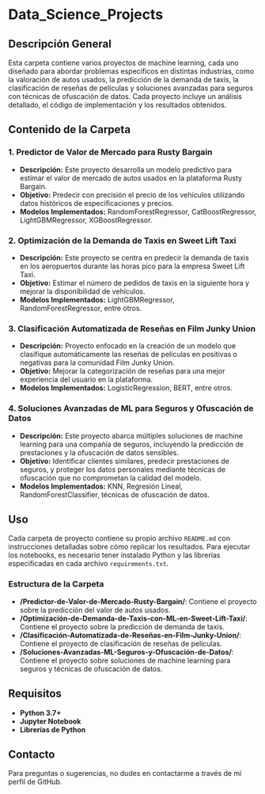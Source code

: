 # Data_Science_Projects

## Descripción General

Esta carpeta contiene varios proyectos de machine learning, cada uno diseñado para abordar problemas específicos en distintas industrias, como la valoración de autos usados, la predicción de la demanda de taxis, la clasificación de reseñas de películas y soluciones avanzadas para seguros con técnicas de ofuscación de datos. Cada proyecto incluye un análisis detallado, el código de implementación y los resultados obtenidos.

## Contenido de la Carpeta

### 1. **Predictor de Valor de Mercado para Rusty Bargain**
- **Descripción:** Este proyecto desarrolla un modelo predictivo para estimar el valor de mercado de autos usados en la plataforma Rusty Bargain.
- **Objetivo:** Predecir con precisión el precio de los vehículos utilizando datos históricos de especificaciones y precios.
- **Modelos Implementados:** RandomForestRegressor, CatBoostRegressor, LightGBMRegressor, XGBoostRegressor.

### 2. **Optimización de la Demanda de Taxis en Sweet Lift Taxi**
- **Descripción:** Este proyecto se centra en predecir la demanda de taxis en los aeropuertos durante las horas pico para la empresa Sweet Lift Taxi.
- **Objetivo:** Estimar el número de pedidos de taxis en la siguiente hora y mejorar la disponibilidad de vehículos.
- **Modelos Implementados:** LightGBMRegressor, RandomForestRegressor, entre otros.

### 3. **Clasificación Automatizada de Reseñas en Film Junky Union**
- **Descripción:** Proyecto enfocado en la creación de un modelo que clasifique automáticamente las reseñas de películas en positivas o negativas para la comunidad Film Junky Union.
- **Objetivo:** Mejorar la categorización de reseñas para una mejor experiencia del usuario en la plataforma.
- **Modelos Implementados:** LogisticRegression, BERT, entre otros.

### 4. **Soluciones Avanzadas de ML para Seguros y Ofuscación de Datos**
- **Descripción:** Este proyecto abarca múltiples soluciones de machine learning para una compañía de seguros, incluyendo la predicción de prestaciones y la ofuscación de datos sensibles.
- **Objetivo:** Identificar clientes similares, predecir prestaciones de seguros, y proteger los datos personales mediante técnicas de ofuscación que no comprometan la calidad del modelo.
- **Modelos Implementados:** KNN, Regresión Lineal, RandomForestClassifier, técnicas de ofuscación de datos.

## Uso

Cada carpeta de proyecto contiene su propio archivo `README.md` con instrucciones detalladas sobre cómo replicar los resultados. Para ejecutar los notebooks, es necesario tener instalado Python y las librerías especificadas en cada archivo `requirements.txt`.

### Estructura de la Carpeta

- **/Predictor-de-Valor-de-Mercado-Rusty-Bargain/**: Contiene el proyecto sobre la predicción del valor de autos usados.
- **/Optimización-de-Demanda-de-Taxis-con-ML-en-Sweet-Lift-Taxi/**: Contiene el proyecto sobre la predicción de demanda de taxis.
- **/Clasificación-Automatizada-de-Reseñas-en-Film-Junky-Union/**: Contiene el proyecto de clasificación de reseñas de películas.
- **/Soluciones-Avanzadas-ML-Seguros-y-Ofuscación-de-Datos/**: Contiene el proyecto sobre soluciones de machine learning para seguros y técnicas de ofuscación de datos.

## Requisitos

- **Python 3.7+**
- **Jupyter Notebook**
- **Librerías de Python**

## Contacto

Para preguntas o sugerencias, no dudes en contactarme a través de mi perfil de GitHub.
